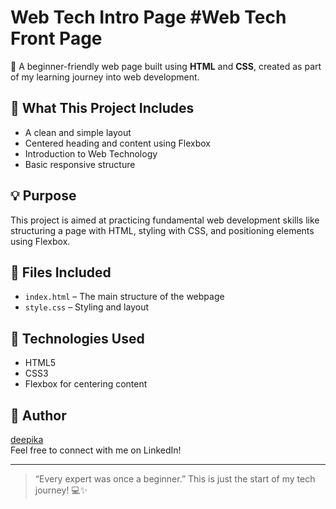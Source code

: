 # Web Tech Intro Page #Web Tech Front Page

🚀 A beginner-friendly web page built using **HTML** and **CSS**, created as part of my learning journey into web development.

## 📌 What This Project Includes
- A clean and simple layout
- Centered heading and content using Flexbox
- Introduction to Web Technology
- Basic responsive structure

## 💡 Purpose
This project is aimed at practicing fundamental web development skills like structuring a page with HTML, styling with CSS, and positioning elements using Flexbox.

## 📂 Files Included
- `index.html` – The main structure of the webpage
- `style.css` – Styling and layout


## 🔧 Technologies Used
- HTML5
- CSS3
- Flexbox for centering content

## 📣 Author
[deepika](www.linkedin.com/in/deepikaramalakshmi)  
Feel free to connect with me on LinkedIn!

---

> “Every expert was once a beginner.” This is just the start of my tech journey! 💻✨
